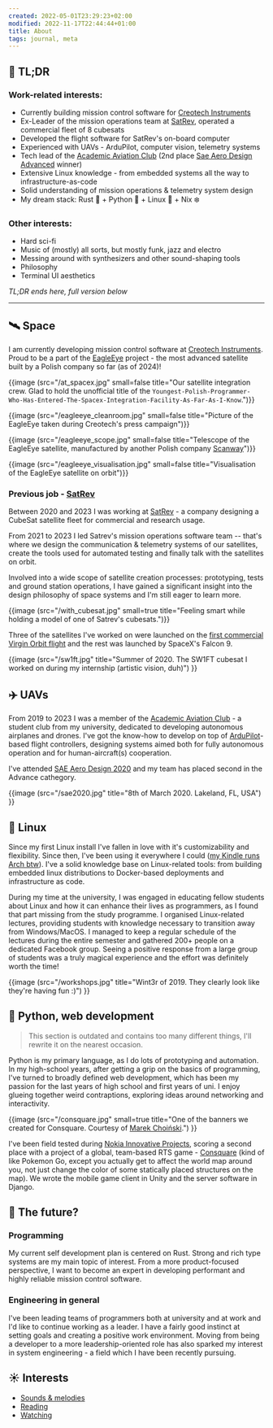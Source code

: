 ```yaml
---
created: 2022-05-01T23:29:23+02:00
modified: 2022-11-17T22:44:44+01:00
title: About
tags: journal, meta
---
```


## 📖 TL;DR

### Work-related interests:

- Currently building mission control software for [Creotech
  Instruments](https://creotech.pl/)
- Ex-Leader of the mission operations team at
  [SatRev](https://satrevolution.com/), operated a commercial fleet of 8
  cubesats
- Developed the flight software for SatRev's on-board computer
- Experienced with UAVs - ArduPilot, computer vision, telemetry systems
- Tech lead of the [Academic Aviation Club](http://akl.pwr.edu.pl) (2nd place
  [Sae Aero Design Advanced](https://www.saeaerodesign.com/) winner)
- Extensive Linux knowledge - from embedded systems all the way to infrastructure-as-code
- Solid understanding of mission operations & telemetry system design
- My dream stack: Rust 🦀 + Python 🐍 + Linux 🐧 + Nix ❄️

### Other interests:

- Hard sci-fi
- Music of (mostly) all sorts, but mostly funk, jazz and electro
- Messing around with synthesizers and other sound-shaping tools
- Philosophy
- Terminal UI aesthetics

*TL;DR ends here, full version below*

---


## 🛰️ Space

I am currently developing mission control software at [Creotech
Instruments](https://creotech.pl/). Proud to be a part of the
[EagleEye](https://creotech.pl/news/the-polish-satellite-eagleeye-is-a-breakthrough-project-for-the-space-sector/)
project - the most advanced satellite built by a Polish company so far (as of 2024)!

{{image (src="/at_spacex.jpg" small=false title="Our satellite integration crew. Glad to hold the unofficial title of the `Youngest-Polish-Programmer-Who-Has-Entered-The-Spacex-Integration-Facility-As-Far-As-I-Know`.")}}

{{image (src="/eagleeye_cleanroom.jpg" small=false title="Picture of the EagleEye taken during Creotech's press campaign")}}

{{image (src="/eagleeye_scope.jpg" small=false title="Telescope of the EagleEye satellite, manufactured by another Polish company [Scanway](https://scanway.space/)")}}

{{image (src="/eagleeye_visualisation.jpg" small=false title="Visualisation of the EagleEye satellite on orbit")}}



### Previous job - [SatRev](https://satrev.space/)

Between 2020 and 2023 I was working at [SatRev](https://satrev.space/) - a
company designing a CubeSat satellite fleet for commercial and research usage.

From 2021 to 2023 I led Satrev's mission operations software team -- that's
where we design the communication & telemetry systems of our satellites, create
the tools used for automated testing and finally talk with the satellites on
orbit.

Involved into a wide scope of satellite creation processes: prototyping, tests and ground station operations,
I have gained a significant insight into the design philosophy of space systems and I'm still eager to learn more.

{{image (src="/with_cubesat.jpg" small=true title="Feeling smart while holding a model of one of Satrev's cubesats.")}}

Three of the satellites I've worked on were launched on the [first commercial
Virgin Orbit
flight](https://virginorbit.com/the-latest/virgin-orbit-selected-to-launch-satrevolutions-constellation-of-constellations/)
and the rest was launched by SpaceX's Falcon 9.

{{image (src="/sw1ft.jpg" title="Summer of 2020. The SW1FT cubesat I worked on during my internship (artistic vision, duh)") }}


## ✈️ UAVs

From 2019 to 2023 I was a member of the [Academic Aviation
Club](http://akl.pwr.edu.pl) - a student club from my university, dedicated to
developing autonomous airplanes and drones. I've got the know-how to develop on
top of [ArduPilot](https://github.com/ArduPilot/ardupilot)-based flight
controllers, designing systems aimed both for fully autonomous operation and
for human-aircraft(s) cooperation.

I've attended [SAE Aero Design 2020](https://www.saeaerodesign.com/) and my team has placed second in the Advance cathegory.

{{image (src="/sae2020.jpg" title="8th of March 2020. Lakeland, FL, USA") }}

## 🐧 Linux

Since my first Linux install I've fallen in love with it's customizability and
flexibility. Since then, I've been using it everywhere I could ([my Kindle
runs Arch btw](https://github.com/Wint3rmute/arch-linux-on-kindle)). I've a
solid knowledge base on Linux-related tools: from building embedded linux
distributions to Docker-based deployments and infrastructure as code.

During my time at the university, I was engaged in educating fellow students
about Linux and how it can enhance their lives as programmers, as I found that
part missing from the study programme. I organised Linux-related lectures,
providing students with knowledge necessary to transition away from
Windows/MacOS. I managed to keep a regular schedule of the lectures during the
entire semester and gathered 200+ people on a dedicated Facebook group.
Seeing a positive response from a large group of students was a truly
magical experience and the effort was definitely worth the time!

{{image (src="/workshops.jpg" title="Wint3r of 2019. They clearly look like they're having fun :)") }}

## 🐍 Python, web development

> This section is outdated and contains too many different things, I'll rewrite
> it on the nearest occasion.

Python is my primary language, as I do lots of prototyping and automation. In
my high-school years, after getting a grip on the basics of programming, I've
turned to broadly defined web development, which has been my passion for the
last years of high school and first years of uni. I enjoy glueing together
weird contraptions, exploring ideas around networking and interactivity.

{{image (src="/consquare.jpg" small=true title="One of the banners we created for Consquare. Courtesy of [Marek Choiński](https://marekchoinski.com/).") }}

I've been field tested during [Nokia Innovative
Projects](https://github.com/nokia-wroclaw/innovativeprojects), scoring a
second place with a project of a global, team-based RTS game -
[Consquare](https://marekchoinski.com/consquare/) (kind of like Pokemon Go,
except you actually get to affect the world map around you, not just change the
color of some statically placed structures on the map). We wrote the mobile
game client in Unity and the server software in Django.

## 🌌 The future?

### Programming

My current self development plan is centered on Rust. Strong and rich type
systems are my main topic of interest. From a more product-focused perspective,
I want to become an expert in developing performant and highly reliable mission
control software.

### Engineering in general

I've been leading teams of programmers both at university and at work and I'd
like to continue working as a leader. I have a fairly good instinct at setting
goals and creating a positive work environment. Moving from being a developer
to a more leadership-oriented role has also sparked my interest in system
engineering - a field which I have been recently pursuing.

## ☀️ Interests

- [Sounds & melodies](/sounds)
- [Reading](/reading)
- [Watching](/watching)
